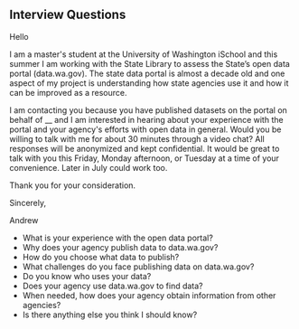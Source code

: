 ## Interview Questions

Hello


I am a master's student at the University of Washington iSchool and this summer I am working with the State Library to assess the State’s open data portal (data.wa.gov). The state data portal is almost a decade old and one aspect of my project is understanding how state agencies use it and how it can be improved as a resource.


I am contacting you because you have published datasets on the portal on behalf of __ and I am interested in hearing about your experience with the portal and your agency's efforts with open data in general.  Would you be willing to talk with me for about 30 minutes through a video chat?  All responses will be anonymized and kept confidential.  It would be great to talk with you this Friday, Monday afternoon, or Tuesday at a time of your convenience.  Later in July could work too.


Thank you for your consideration.


Sincerely,


Andrew


* What is your experience with the open data portal?
* Why does your agency publish data to data.wa.gov?
* How do you choose what data to publish?
* What challenges do you face publishing data on data.wa.gov?
* Do you know who uses your data?
* Does your agency use data.wa.gov to find data?
* When needed, how does your agency obtain information from other agencies?
* Is there anything else you think I should know?

